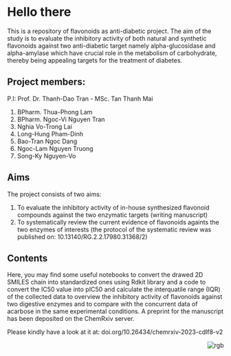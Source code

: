 # Hello there
This is a repository of flavonoids as anti-diabetic project. The aim of the study is to evaluate the inhibitory activity of both natural and synthetic flavonoids against two anti-diabetic target namely alpha-glucosidase and alpha-amylase which have crucial role in the metabolism of carbohydrate, thereby being appealing targets for the treatment of diabetes.
## Project members: 
P.I: Prof. Dr. Thanh-Dao Tran - MSc. Tan Thanh Mai
1. BPharm. Thua-Phong Lam
2. BPharm. Ngoc-Vi Nguyen Tran
3. Nghia Vo-Trong Lai
4. Long-Hung Pham-Dinh
5. Bao-Tran Ngoc Dang
6. Ngoc-Lam Nguyen Truong
7. Song-Ky Nguyen-Vo

## Aims
The project consists of two aims:
1. To evaluate the inhibitory activity of in-house synthesized flavonoid compounds against the two enzymatic targets (writing manuscript)
2. To systematically review the current evidence of flavonoids againts the two enzymes of interests (the protocol of the systematic review was published on: 10.13140/RG.2.2.17980.31368/2)


## Contents
Here, you may find some useful notebooks to convert the drawed 2D SMILES chain into standardized ones using Rdkit library and a code to convert the IC50 value into pIC50 and calculate the interquatile range (IQR) of the collected data to overview the inhibitory activity of flavonoids against two digestive enzymes and to compare with the concurrent data of acarbose in the same experimental conditions.
A preprint for the manuscript has been deposited on the ChemRxiv server. 

Please kindly have a look at it at: doi.org/10.26434/chemrxiv-2023-cdlf8-v2 <p align="right">![rgb](https://github.com/phonglam3103/Cheminformatics/assets/95520011/7c0d55c4-4bb2-4b2b-b4cc-9f0d3d4ccc7f)</p> 
